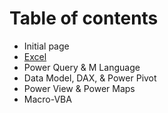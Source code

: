 # Table of contents

* Initial page
* [Excel](excel.md)
* Power Query & M Language
* Data Model, DAX, & Power Pivot
* Power View & Power Maps
* Macro-VBA

